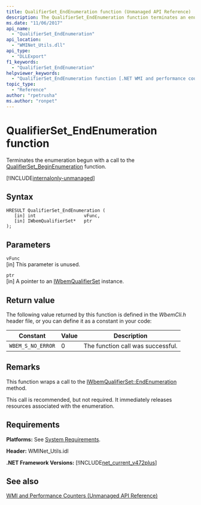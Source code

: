 ```yaml
---
title: QualifierSet_EndEnumeration function (Unmanaged API Reference)
description: The QualifierSet_EndEnumeration function terminates an enumeration.
ms.date: "11/06/2017"
api_name: 
  - "QualifierSet_EndEnumeration"
api_location: 
  - "WMINet_Utils.dll"
api_type: 
  - "DLLExport"
f1_keywords: 
  - "QualifierSet_EndEnumeration"
helpviewer_keywords: 
  - "QualifierSet_EndEnumeration function [.NET WMI and performance counters]"
topic_type: 
  - "Reference"
author: "rpetrusha"
ms.author: "ronpet"
---
```

# QualifierSet_EndEnumeration function
Terminates the enumeration begun with a call to the [QualifierSet_BeginEnumeration](qualifierset-beginenumeration.md) function.  

[!INCLUDE[internalonly-unmanaged](../../../../includes/internalonly-unmanaged.md)]
  
## Syntax  
  
```  
HRESULT QualifierSet_EndEnumeration (
   [in] int                  vFunc, 
   [in] IWbemQualifierSet*   ptr
); 
```  

## Parameters

`vFunc`  
[in] This parameter is unused.

`ptr`   
[in] A pointer to an [IWbemQualifierSet](/windows/desktop/api/wbemcli/nn-wbemcli-iwbemqualifierset) instance.

## Return value

The following value returned by this function is defined in the *WbemCli.h* header file, or you can define it as a constant in your code:

|Constant  |Value  |Description  |
|---------|---------|---------|
|`WBEM_S_NO_ERROR` | 0 | The function call was successful.  |
  
## Remarks

This function wraps a call to the [IWbemQualifierSet::EndEnumeration](/windows/desktop/api/wbemcli/nf-wbemcli-iwbemqualifierset-endenumeration) method.

This call is recommended, but not required. It immediately releases resources associated with the enumeration.

## Requirements  

**Platforms:** See [System Requirements](../../../../docs/framework/get-started/system-requirements.md).  
  
**Header:** WMINet_Utils.idl  
  
**.NET Framework Versions:** [!INCLUDE[net_current_v472plus](../../../../includes/net-current-v472plus.md)]  
  
## See also  
[WMI and Performance Counters (Unmanaged API Reference)](index.md)
